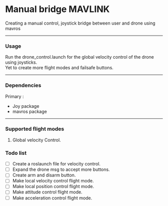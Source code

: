 # Manual bridge MAVLINK

Creating a manual control, joystick bridge between user and drone using mavros
<hr>

### Usage
Run the drone_control.launch for the global velocity control of the drone using joysticks. <br>
Yet to create more flight modes and failsafe buttons.
<hr>

### Dependencies
Primary :
- Joy package
- mavros package
<hr>

### Supported flight modes 
1. Global velocity Control.

### Todo list 
- [ ] Create a roslaunch file for velocity control.
- [ ] Expand the drone msg to accept more buttons.
- [ ] Create arm and disarm button.
- [ ] Make local velocity control flight mode.
- [ ] Make local position control flight mode.
- [ ] Make attitude control flight mode.
- [ ] Make acceleration control flight mode.